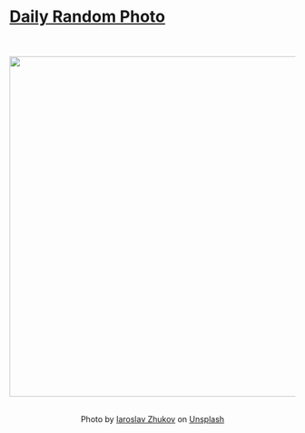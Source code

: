 # [Daily Random Photo](https://www.dailyrandomphoto.com/)

<div align="center">
  <br>
  <br>
  <a href="https://www.dailyrandomphoto.com/p/2023/2023-02-25/"><img src="https://images.unsplash.com/photo-1675851816504-41e2afc1efb4?crop=entropy&cs=tinysrgb&fit=max&fm=jpg&ixid=Mnw3NzUwOHwwfDF8cmFuZG9tfHx8fHx8fHx8MTY3NzI4NTI2MQ&ixlib=rb-4.0.3&q=80&w=1080" width="600px"></a>
  <br>
  <br>
  <p class="has-text-grey">Photo by <a href="https://unsplash.com/@weriaroslav?utm_source=Daily%20Random%20Photo&amp;utm_medium=referral" target="_blank" rel="noopener noreferrer">Iaroslav Zhukov</a> on <a href="https://unsplash.com/photos/bxNgoCMya-U?utm_source=Daily%20Random%20Photo&amp;utm_medium=referral" target="_blank" rel="noopener noreferrer">Unsplash</a></p>
</div>
